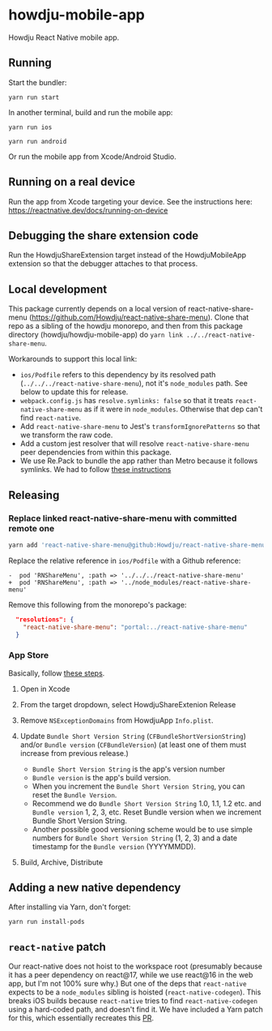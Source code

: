 # howdju-mobile-app

Howdju React Native mobile app.

## Running

Start the bundler:

```shell
yarn run start
```

In another terminal, build and run the mobile app:

```shell
yarn run ios
```

```shell
yarn run android
```

Or run the mobile app from Xcode/Android Studio.

## Running on a real device

Run the app from Xcode targeting your device. See the instructions here:
<https://reactnative.dev/docs/running-on-device>

## Debugging the share extension code

Run the HowdjuShareExtension target instead of the HowdjuMobileApp extension so
that the debugger attaches to that process.

## Local development

This package currently depends on a local version of react-native-share-menu
(<https://github.com/Howdju/react-native-share-menu>). Clone that repo as a
sibling of the howdju monorepo, and then from this package directory
(howdju/howdju-mobile-app) do `yarn link ../../react-native-share-menu`.

Workarounds to support this local link:

- `ios/Podfile` refers to this dependency by its resolved path
  (`../../../react-native-share-menu`), not it's `node_modules` path. See below
  to update this for release.
- `webpack.config.js` has `resolve.symlinks: false` so that
  it treats `react-native-share-menu` as if it were in `node_modules`. Otherwise
  that dep can't find `react-native`.
- Add `react-native-share-menu` to Jest's `transformIgnorePatterns` so that we
  transform the raw code.
- Add a custom jest resolver that will resolve `react-native-share-menu` peer
  dependencies from within this package.
- We use Re.Pack to bundle the app rather than Metro because it follows
  symlinks. We had to follow
  [these instructions](http://web.archive.org/web/20220724134937/https://re-pack.netlify.app/docs/getting-started/)

## Releasing

### Replace linked react-native-share-menu with committed remote one

```sh
yarn add 'react-native-share-menu@github:Howdju/react-native-share-menu#ff9c65e456cf80b23b881ed2e1247f14337260ec'
```

Replace the relative reference in `ios/Podfile` with a Github reference:

```Podfile
-  pod 'RNShareMenu', :path => '../../../react-native-share-menu'
+  pod 'RNShareMenu', :path => '../node_modules/react-native-share-menu'
```

Remove this following from the monorepo's package:

```json
  "resolutions": {
    "react-native-share-menu": "portal:../react-native-share-menu"
  }
```

### App Store

Basically, follow [these steps](https://reactnative.dev/docs/publishing-to-app-store).

1. Open in Xcode
1. From the target dropdown, select HowdjuShareExtenion Release
1. Remove `NSExceptionDomains` from HowdjuApp `Info.plist`.
1. Update `Bundle Short Version String` (`CFBundleShortVersionString`) and/or `Bundle version`
   (`CFBundleVersion`) (at least one of them must increase from previous release.)

   - `Bundle Short Version String` is the app's version number
   - `Bundle version` is the app's build version.
   - When you increment the `Bundle Short Version String`, you can reset the `Bundle Version`.
   - Recommend we do `Bundle Short Version String` 1.0, 1.1, 1.2 etc. and `Bundle version` 1, 2, 3,
     etc. Reset Bundle version when we increment Bundle Short Version String.
   - Another possible good versioning scheme would be to use simple numbers for
     `Bundle Short Version String` (1, 2, 3) and a date timestamp for the `Bundle version` (YYYYMMDD).

1. Build, Archive, Distribute

## Adding a new native dependency

After installing via Yarn, don't forget:

```shell
yarn run install-pods
```

## `react-native` patch

Our react-native does not hoist to the workspace root (presumably because it has a peer dependency
on react@17, while we use react@16 in the web app, but I'm not 100% sure why.) But one of the deps
that `react-native` expects to be a `node_modules` sibling is hoisted (`react-native-codegen`). This
breaks iOS builds because `react-native` tries to find `react-native-codegen` using a hard-coded
path, and doesn't find it. We have included a Yarn patch for this, which essentially recreates this
[PR](https://github.com/facebook/react-native/pull/35430/files).
